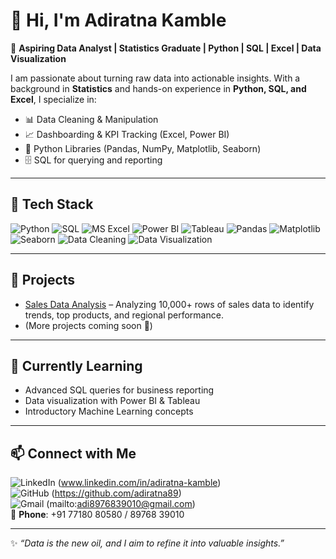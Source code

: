 # 👋 Hi, I'm Adiratna Kamble  

🎯 **Aspiring Data Analyst | Statistics Graduate | Python | SQL | Excel | Data Visualization**  

I am passionate about turning raw data into actionable insights. With a background in **Statistics** and hands-on experience in **Python, SQL, and Excel**, I specialize in:  

- 📊 Data Cleaning & Manipulation  
- 📈 Dashboarding & KPI Tracking (Excel, Power BI)  
- 🐍 Python Libraries (Pandas, NumPy, Matplotlib, Seaborn)  
- 🗄️ SQL for querying and reporting  

---

## 🚀 Tech Stack  

![Python](https://img.shields.io/badge/Python-3776AB?style=flat-square&logo=python&logoColor=white)  ![SQL](https://img.shields.io/badge/SQL-336791?style=flat-square&logo=postgresql&logoColor=white)  ![MS Excel](https://img.shields.io/badge/MS%20Excel-217346?style=flat-square&logo=microsoftexcel&logoColor=white)  ![Power BI](https://img.shields.io/badge/Power%20BI-F2C811?style=flat-square&logo=powerbi&logoColor=black)  ![Tableau](https://img.shields.io/badge/Tableau-E97627?style=flat-square&logo=tableau&logoColor=white)  ![Pandas](https://img.shields.io/badge/Pandas-150458?style=flat-square&logo=pandas&logoColor=white)  ![Matplotlib](https://img.shields.io/badge/Matplotlib-003B57?style=flat-square&logo=plotly&logoColor=white)  ![Seaborn](https://img.shields.io/badge/Seaborn-4C9A2A?style=flat-square)  ![Data Cleaning](https://img.shields.io/badge/Data%20Cleaning-8E44AD?style=flat-square&logo=databricks&logoColor=white)  ![Data Visualization](https://img.shields.io/badge/Data%20Visualization-FF5733?style=flat-square&logo=visualstudiocode&logoColor=white)

---

## 🔹 Projects
- [Sales Data Analysis](https://github.com/adiratna89/sales-data-analysis) – Analyzing 10,000+ rows of sales data to identify trends, top products, and regional performance.  
- (More projects coming soon 🚧)  

---

## 🌱 Currently Learning
- Advanced SQL queries for business reporting  
- Data visualization with Power BI & Tableau  
- Introductory Machine Learning concepts  

---

## 📫 Connect with Me  

![LinkedIn](https://img.shields.io/badge/LinkedIn-0077B5?style=for-the-badge&logo=linkedin&logoColor=white)
(www.linkedin.com/in/adiratna-kamble)  
![GitHub](https://img.shields.io/badge/GitHub-000000?style=for-the-badge&logo=github&logoColor=white)
(https://github.com/adiratna89)  
![Gmail](https://img.shields.io/badge/Gmail-D14836?style=for-the-badge&logo=gmail&logoColor=white)
(mailto:adi8976839010@gmail.com)  
📱 **Phone**: +91 77180 80580 / 89768 39010  

---

✨ *“Data is the new oil, and I aim to refine it into valuable insights.”*  
